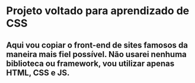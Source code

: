 # Projeto voltado para aprendizado de CSS
## Aqui vou copiar o front-end de sites famosos da maneira mais fiel possível. Não usarei nenhuma biblioteca ou framework, vou utilizar apenas HTML, CSS e JS.
 
 
